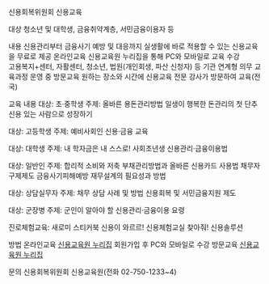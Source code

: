 신용회복위원회 신용교육

대상
청소년 및 대학생, 금융취약계층, 서민금융이용자 등

내용
신용관리부터 금융사기 예방 및 대응까지 실생활에 바로 적용할 수 있는 신용교육을 무료로 제공
온라인교육 신용교육원 누리집을 통해 PC와 모바일로 교육 수강   
고용복지+센터, 자활센터, 청소년, 법원(개인회생, 파산 신청자) 등 기관 연계형 의무 교육과정 운영 중
방문교육 원하는 장소와 시간에 신용교육 전문 강사가 방문하여 교육(전국)

교육 내용
대상: 초·중학생
주제:
  올바른 용돈관리방법
  일생이 행복한 돈관리의 첫 단추
  신용 있는 사람으로 성장하기

대상: 고등학생
주제: 예비사회인 신용·금융 교육

대상: 대학생
주제:
  내 학자금은 내 스스로!
  사회초년생 신용관리·금융이용법

대상: 일반인
주제:
  합리적 소비와 저축
  부채관리방법과 올바른 신용카드 사용법
  채무자 구제제도
  금융사기피해예방
  재무설계의 필요성과 방법

대상: 상담실무자
주제:
  채무 상담 사례 및 방법
  신용회복 및 서민금융지원 제도

대상: 군장병
주제: 군인이 알아야 할 신용관리·금융이용 요령

진로체험교육:
새로미 스티커북
신용이 와르르!
신용체험교실
찾아줘! 신용솔루션

방법 
온라인교육 [신용교육원 누리집](http://educredit.or.kr) 회원가입 후 PC와 모바일로 수강 
방문교육 [신용교육원 누리집](http://educredit.or.kr)  

문의 신용회복위원회 신용교육원(전화 02-750-1233~4)

